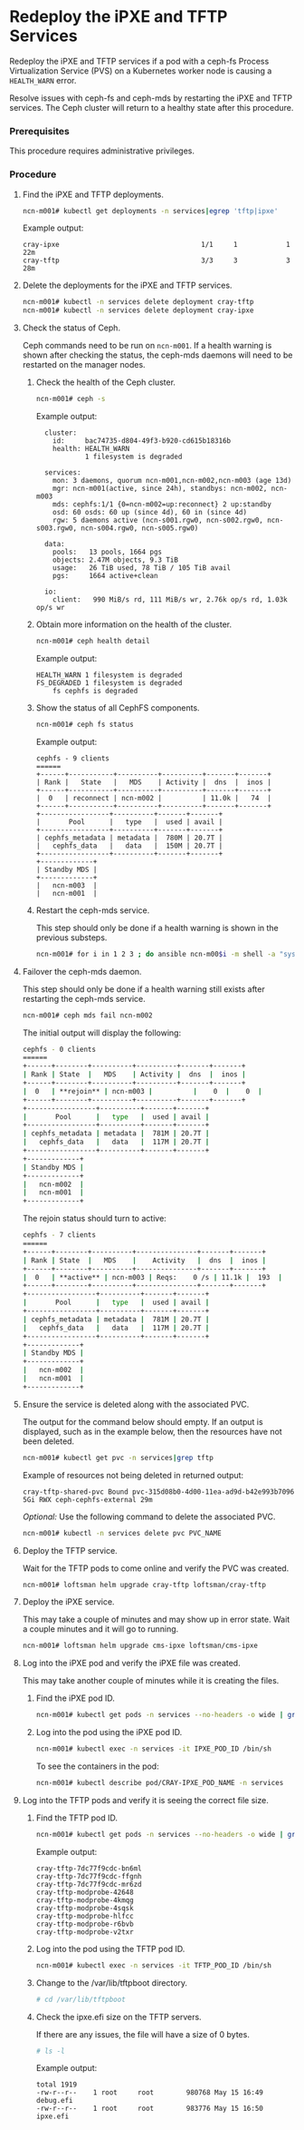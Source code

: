 # Redeploy the iPXE and TFTP Services

Redeploy the iPXE and TFTP services if a pod with a ceph-fs Process Virtualization Service \(PVS\) on a Kubernetes worker node is causing a `HEALTH_WARN` error.

Resolve issues with ceph-fs and ceph-mds by restarting the iPXE and TFTP services. The Ceph cluster will return to a healthy state after this procedure.

### Prerequisites

This procedure requires administrative privileges.

### Procedure

1.  Find the iPXE and TFTP deployments.

    ```bash
    ncn-m001# kubectl get deployments -n services|egrep 'tftp|ipxe'
    ```

    Example output:

    ```
    cray-ipxe                                   1/1     1            1           22m
    cray-tftp                                   3/3     3            3           28m
    ```

2.  Delete the deployments for the iPXE and TFTP services.

    ```bash
    ncn-m001# kubectl -n services delete deployment cray-tftp
    ncn-m001# kubectl -n services delete deployment cray-ipxe
    ```

3.  Check the status of Ceph.

    Ceph commands need to be run on `ncn-m001`. If a health warning is shown after checking the status, the ceph-mds daemons will need to be restarted on the manager nodes.

    1.  Check the health of the Ceph cluster.

        ```bash
        ncn-m001# ceph -s
        ```

        Example output:

        ```
          cluster:
            id:     bac74735-d804-49f3-b920-cd615b18316b
            health: HEALTH_WARN
                    1 filesystem is degraded

          services:
            mon: 3 daemons, quorum ncn-m001,ncn-m002,ncn-m003 (age 13d)
            mgr: ncn-m001(active, since 24h), standbys: ncn-m002, ncn-m003
            mds: cephfs:1/1 {0=ncn-m002=up:reconnect} 2 up:standby
            osd: 60 osds: 60 up (since 4d), 60 in (since 4d)
            rgw: 5 daemons active (ncn-s001.rgw0, ncn-s002.rgw0, ncn-s003.rgw0, ncn-s004.rgw0, ncn-s005.rgw0)

          data:
            pools:   13 pools, 1664 pgs
            objects: 2.47M objects, 9.3 TiB
            usage:   26 TiB used, 78 TiB / 105 TiB avail
            pgs:     1664 active+clean

          io:
            client:   990 MiB/s rd, 111 MiB/s wr, 2.76k op/s rd, 1.03k op/s wr
        ```

    2.  Obtain more information on the health of the cluster.

        ```bash
        ncn-m001# ceph health detail
        ```

        Example output:

        ```
        HEALTH_WARN 1 filesystem is degraded
        FS_DEGRADED 1 filesystem is degraded
            fs cephfs is degraded
        ```

    3.  Show the status of all CephFS components.

        ```bash
        ncn-m001# ceph fs status
        ```

        Example output:

        ```
        cephfs - 9 clients
        ======
        +------+-----------+----------+----------+-------+-------+
        | Rank |   State   |   MDS    | Activity |  dns  |  inos |
        +------+-----------+----------+----------+-------+-------+
        |  0   | reconnect | ncn-m002 |          | 11.0k |   74  |
        +------+-----------+----------+----------+-------+-------+
        +-----------------+----------+-------+-------+
        |       Pool      |   type   |  used | avail |
        +-----------------+----------+-------+-------+
        | cephfs_metadata | metadata |  780M | 20.7T |
        |   cephfs_data   |   data   |  150M | 20.7T |
        +-----------------+----------+-------+-------+
        +-------------+
        | Standby MDS |
        +-------------+
        |   ncn-m003  |
        |   ncn-m001  |
        ```

    4.  Restart the ceph-mds service.

        This step should only be done if a health warning is shown in the previous substeps.

        ```bash
        ncn-m001# for i in 1 2 3 ; do ansible ncn-m00$i -m shell -a "systemctl restart ceph-mds@ncn-m00$i"; done
        ```

4.  Failover the ceph-mds daemon.

    This step should only be done if a health warning still exists after restarting the ceph-mds service.

    ```bash
    ncn-m001# ceph mds fail ncn-m002
    ```

    The initial output will display the following:

    ```bash
    cephfs - 0 clients
    ======
    +------+--------+----------+----------+-------+-------+
    | Rank | State  |   MDS    | Activity |  dns  |  inos |
    +------+--------+----------+----------+-------+-------+
    |  0   | **rejoin** | ncn-m003 |          |    0  |    0  |
    +------+--------+----------+----------+-------+-------+
    +-----------------+----------+-------+-------+
    |       Pool      |   type   |  used | avail |
    +-----------------+----------+-------+-------+
    | cephfs_metadata | metadata |  781M | 20.7T |
    |   cephfs_data   |   data   |  117M | 20.7T |
    +-----------------+----------+-------+-------+
    +-------------+
    | Standby MDS |
    +-------------+
    |   ncn-m002  |
    |   ncn-m001  |
    +-------------+
    ```

    The rejoin status should turn to active:

    ```bash
    cephfs - 7 clients
    ======
    +------+--------+----------+---------------+-------+-------+
    | Rank | State  |   MDS    |    Activity   |  dns  |  inos |
    +------+--------+----------+---------------+-------+-------+
    |  0   | **active** | ncn-m003 | Reqs:    0 /s | 11.1k |  193  |
    +------+--------+----------+---------------+-------+-------+
    +-----------------+----------+-------+-------+
    |       Pool      |   type   |  used | avail |
    +-----------------+----------+-------+-------+
    | cephfs_metadata | metadata |  781M | 20.7T |
    |   cephfs_data   |   data   |  117M | 20.7T |
    +-----------------+----------+-------+-------+
    +-------------+
    | Standby MDS |
    +-------------+
    |   ncn-m002  |
    |   ncn-m001  |
    +-------------+
    ```

5.  Ensure the service is deleted along with the associated PVC.

    The output for the command below should empty. If an output is displayed, such as in the example below, then the resources have not been deleted.

    ```bash
    ncn-m001# kubectl get pvc -n services|grep tftp
    ```

    Example of resources not being deleted in returned output:

    ```
    cray-tftp-shared-pvc Bound pvc-315d08b0-4d00-11ea-ad9d-b42e993b7096 5Gi RWX ceph-cephfs-external 29m
    ```

    *Optional:* Use the following command to delete the associated PVC.

    ```bash
    ncn-m001# kubectl -n services delete pvc PVC_NAME
    ```

6.  Deploy the TFTP service.

    Wait for the TFTP pods to come online and verify the PVC was created.

    ```bash
    ncn-m001# loftsman helm upgrade cray-tftp loftsman/cray-tftp
    ```

7.  Deploy the iPXE service.

    This may take a couple of minutes and may show up in error state. Wait a couple minutes and it will go to running.

    ```bash
    ncn-m001# loftsman helm upgrade cms-ipxe loftsman/cms-ipxe
    ```

8.  Log into the iPXE pod and verify the iPXE file was created.

    This may take another couple of minutes while it is creating the files.

    1.  Find the iPXE pod ID.

        ```bash
        ncn-m001# kubectl get pods -n services --no-headers -o wide | grep cray-ipxe | awk '{print $1}'
        ```

    2.  Log into the pod using the iPXE pod ID.

        ```bash
        ncn-m001# kubectl exec -n services -it IPXE_POD_ID /bin/sh
        ```

        To see the containers in the pod:

        ```bash
        ncn-m001# kubectl describe pod/CRAY-IPXE_POD_NAME -n services
        ```

9.  Log into the TFTP pods and verify it is seeing the correct file size.

    1.  Find the TFTP pod ID.

        ```bash
        ncn-m001# kubectl get pods -n services --no-headers -o wide | grep cray-tftp | awk '{print $1}'
        ```

        Example output:

        ```
        cray-tftp-7dc77f9cdc-bn6ml
        cray-tftp-7dc77f9cdc-ffgnh
        cray-tftp-7dc77f9cdc-mr6zd
        cray-tftp-modprobe-42648
        cray-tftp-modprobe-4kmqg
        cray-tftp-modprobe-4sqsk
        cray-tftp-modprobe-hlfcc
        cray-tftp-modprobe-r6bvb
        cray-tftp-modprobe-v2txr
        ```

    2.  Log into the pod using the TFTP pod ID.

        ```bash
        ncn-m001# kubectl exec -n services -it TFTP_POD_ID /bin/sh
        ```

    3.  Change to the /var/lib/tftpboot directory.

        ```bash
        # cd /var/lib/tftpboot
        ```

    4.  Check the ipxe.efi size on the TFTP servers.

        If there are any issues, the file will have a size of 0 bytes.

        ```bash
        # ls -l
        ```

        Example output:

        ```
        total 1919
        -rw-r--r--    1 root     root        980768 May 15 16:49 debug.efi
        -rw-r--r--    1 root     root        983776 May 15 16:50 ipxe.efi
        ```

